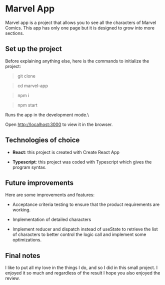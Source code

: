 # Marvel App

Marvel app is a project that allows you to see all the characters of Marvel Comics. This app has only one page but it is designed to grow into more sections. 

## Set up the project

Before explaining anything else, here is the commands to initialize the project:

> git clone 

> cd marvel-app

> npm i

> npm start

Runs the app in the development mode.\

Open [http://localhost:3000](http://localhost:3000) to view it in the browser.

## Technologies of choice

- **React**: this project is created with Create React App

- **Typescript**: this project was coded with Typescript which gives the program syntax.

## Future improvements

Here are some improvements and features:

 - Acceptance criteria testing to ensure that the product requirements are working.

 - Implementation of detailed characters

 - Implement reducer and dispatch instead of useState to retrieve the list of characters to better control the logic call and implement some optimizations.

## Final notes

I like to put all my love in the things I do, and so I did in this small project. I enjoyed it so much and regardless of the result I hope you also enjoyed the review.
